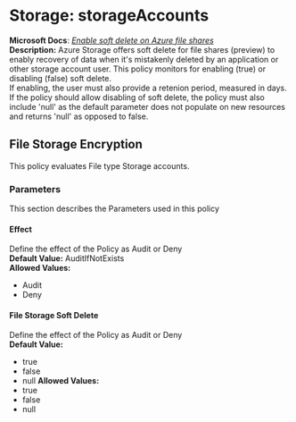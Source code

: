 # Storage: storageAccounts
**Microsoft Docs**: _[Enable soft delete on Azure file shares](https://docs.microsoft.com/en-us/azure/storage/files/storage-files-enable-soft-delete?tabs=azure-portal)_<br>
**Description:** Azure Storage offers soft delete for file shares (preview) to enably recovery of data when it's mistakenly deleted by an application or other storage account user. This policy monitors for enabling (true) or disabling (false) soft delete.<br>
If enabling, the user must also provide a retenion period, measured in days.<br>
If the policy should allow disabling of soft delete, the policy must also include 'null' as the default parameter does not populate on new resources and returns 'null' as opposed to false.<br>
## File Storage Encryption
This policy evaluates File type Storage accounts.
### Parameters
This section describes the Parameters used in this policy
#### Effect
Define the effect of the Policy as Audit or Deny<br>
**Default Value:** AuditIfNotExists<br>
**Allowed Values:**
* Audit
* Deny
#### File Storage Soft Delete
Define the effect of the Policy as Audit or Deny<br>
**Default Value:** 
* true
* false
* null
**Allowed Values:**
* true
* false
* null